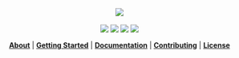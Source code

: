 <div align="center">
  <img src="http://i.imgur.com/jmjPV6W.png">
  <br><br>
  <a href="http://standardjs.com"><img src="https://img.shields.io/badge/code%20style-standard-brightgreen.svg?style=flat"></a> <a href="https://www.npmjs.com/package/kratos"><img src="https://img.shields.io/npm/v/kratos.svg"></a> <a href="https://www.npmjs.com/package/kratos"><img src="https://img.shields.io/npm/dm/kratos.svg"></a> <a href="https://www.npmjs.com/package/kratos"><img src="https://img.shields.io/npm/l/kratos.svg"></a>
</div>
<p align="center">
  <strong><a href="https://kratos.github.io">About</a></strong>
  |
  <strong><a href="https://kratos.github.io/getting-started">Getting Started</a></strong>
  |
  <strong><a href="https://kratos.github.io/documentation">Documentation</a></strong>
  |
  <strong><a href="https://kratos.github.io/contributing">Contributing</a></strong>
  |
  <strong><a href="https://kratos.github.io/license">License</a></strong>
</p>
